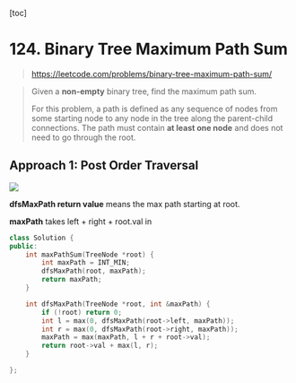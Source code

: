 [toc]

# 124. Binary Tree Maximum Path Sum

> https://leetcode.com/problems/binary-tree-maximum-path-sum/

> Given a **non-empty** binary tree, find the maximum path sum.
>
> For this problem, a path is defined as any sequence of nodes from some starting node to any node in the tree along the parent-child connections. The path must contain **at least one node** and does not need to go through the root.

## Approach 1: Post Order Traversal

![](C:\Workshop\git\Algorithm\leetcode\images\124.PNG)

**dfsMaxPath return value** means the max path starting at root.

**maxPath** takes left + right + root.val in

```c++
class Solution {
public:
	int maxPathSum(TreeNode *root) {
		int maxPath = INT_MIN;
		dfsMaxPath(root, maxPath);
		return maxPath;
	}

	int dfsMaxPath(TreeNode *root, int &maxPath) {
		if (!root) return 0;
		int l = max(0, dfsMaxPath(root->left, maxPath));
		int r = max(0, dfsMaxPath(root->right, maxPath));
		maxPath = max(maxPath, l + r + root->val);
		return root->val + max(l, r);
	}

};
```


